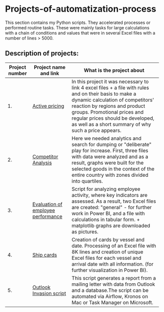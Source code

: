 # Projects-of-automatization-process
This section contains my Python scripts. They accelerated processes or performed routine tasks. These were mainly tasks for large calculations with a chain of conditions and values ​​that were in several Excel files with a number of lines > 5000.

## Description of projects:
| Project number| Project name and link | What is the project about                                                     |
|---------------|-------------------|------------------------------------------------------------------|
|1.             | [Active pricing](https://github.com/Gobberz/Projects-of-automatization-process/tree/main/Active%20pricing)|In this project it was necessary to link 4 excel files + a file with rules and on their basis to make a dynamic calculation of competitors' reaction by regions and product groups. Promotional prices and regular prices should be developed, as well as a short summary of why such a price appears.
|2.             | [Competitor Analysis](https://github.com/Gobberz/Projects-of-automatization-process/tree/main/Competitor%20Analysis) |Here we needed analytics and search for dumping or "deliberate" play for increase. First, three files with data were analyzed and as a result, graphs were built for the selected goods in the context of the entire country with zones divided into quartiles.
|3.             | [Evaluation of employee performance](https://github.com/Gobberz/Projects-of-automatization-process/tree/main/Evaluation%20of%20employee%20performance)|Script for analyzing employee activity, where key indicators are assessed. As a result, two Excel files are created: "general" - for further work in Power BI, and a file with calculations in tabular form. + matplotlib graphs are downloaded as pictures.
|4.             |[Ship cards](https://github.com/Gobberz/Projects-of-automatization-process/tree/main/Ship%20cards)|Creation of cards by vessel and date. Processing of an Excel file with 8K lines and creation of unique Excel files for each vessel and arrival date with all information. (for further visualization in Power BI).
|5.             |[Outlook Invasion script](Outlook_invasion)|This script generates a report from a mailing letter with data from Outlook and a database.The script can be automated via Airflow, Kronos on Mac or Task Manager on Microsoft.
